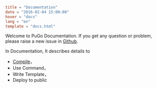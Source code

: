 ```toml
title = "Documentation"
date = "2016-02-04 15:00:00"
hover = "docs"
lang = "en"
template = "docs.html"
```

Welcome to PuGo Documentation. If you get any question or problem, please raise a new issue in [Github](http://github.com/go-xiaohei/pugo).

In Documentation, It describes details to

- [Compile](/en/docs/dl-compile)，
- Use Command，
- Write Template，
- Deploy to public

